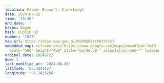 ```yaml
---
location: Farmer Brown's, Clonskeagh
date: 2024-07-22
time: '19:30'
end_date: ''
hares: Dogon
hash: Dublin H3
number: '1625'
map_url: https://maps.app.goo.gl/W24NZk5rrFWJYCry7
embedded_map: <iframe src="https://www.google.com/maps/embed?pb=!1m18!1m12!1m3!1d2383.627692922828!2d-6.241325622858473!3d53.31411367227991!2m3!1f0!2f0!3f0!3m2!1i1024!2i768!4f13.1!3m3!1m2!1s0x48670fdcc06edf93%3A0x2ee02d25b5aa3d81!2sFarmer%20Browns%20Clonskeagh!5e0!3m2!1sen!2sus!4v1718917388330!5m2!1sen!2sus"
  width="600" height="450" style="border:0;" allowfullscreen="" loading="lazy" referrerpolicy="no-referrer-when-downgrade"></iframe>
ordinal_date: 20240722
dow: 1
last_modified_at: '2024-06-20'
latitude: '53.3141137'
longitude: "-6.2413256"
---
```


